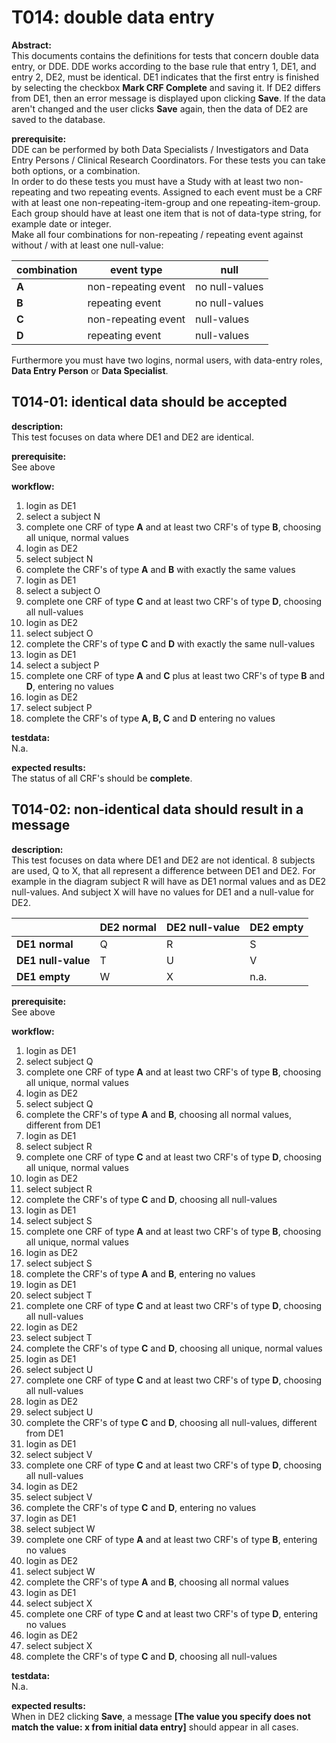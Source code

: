 # T014: double data entry
**Abstract:**  
This documents contains the definitions for tests that concern double data entry, or DDE. DDE works according to the base rule that entry 1, DE1, and entry 2, DE2, must be identical. DE1 indicates that the first entry is finished by selecting the checkbox **Mark CRF Complete** and saving it. If DE2 differs from DE1, then an error message is displayed upon clicking **Save**. If the data aren't changed and the user clicks **Save** again, then the data of DE2 are saved to the database.

**prerequisite:**  
DDE can be performed by both Data Specialists / Investigators and Data Entry Persons / Clinical Research Coordinators. For these tests you can take both options, or a combination.    
In order to do these tests you must have a Study with at least two non-repeating and two repeating events. Assigned to each event must be a CRF with at least one non-repeating-item-group and one repeating-item-group. Each group should have at least one item that is not of data-type string, for example date or integer.  
Make all four combinations for non-repeating / repeating event against without / with at least one null-value:

| combination | event type | null |
| -- | -- | -- |
| **A** | non-repeating event | no null-values |
| **B** | repeating event | no null-values |
| **C** | non-repeating event | null-values |
| **D** | repeating event | null-values |

Furthermore you must have two logins, normal users, with data-entry roles, **Data Entry Person** or **Data Specialist**.

## T014-01: identical data should be accepted
**description:**  
This test focuses on data where DE1 and DE2 are identical. 

**prerequisite:**  
See above

**workflow:**  
1. login as DE1
1. select a subject N
1. complete one CRF of type **A** and at least two CRF's of type **B**, choosing all unique, normal values
1. login as DE2
1. select subject N
1. complete the CRF's of type **A** and **B** with exactly the same values
1. login as DE1
1. select a subject O
1. complete one CRF of type **C** and at least two CRF's of type **D**, choosing all null-values
1. login as DE2
1. select subject O
1. complete the CRF's of type **C** and **D** with exactly the same null-values
1. login as DE1
1. select a subject P
1. complete one CRF of type **A** and **C** plus at least two CRF's of type **B** and **D**, entering no values
1. login as DE2
1. select subject P
1. complete the CRF's of type **A, B, C** and **D** entering no values

**testdata:**  
N.a.

**expected results:**  
The status of all CRF's should be **complete**. 


## T014-02: non-identical data should result in a message
**description:**  
This test focuses on data where DE1 and DE2 are not identical. 8 subjects are used, Q to X, that all represent a difference between DE1 and DE2. For example in the diagram subject R will have as DE1 normal values and as DE2 null-values. And subject X will have no values for DE1 and a null-value for DE2.

|   | **DE2 normal** | **DE2 null-value** | **DE2 empty** |
| -- | -- | -- |-- |
| **DE1 normal**       | Q | R | S |
| **DE1 null-value**   | T | U | V |
| **DE1 empty**        | W | X | n.a. |

**prerequisite:**  
See above

**workflow:**  
1. login as DE1
1. select subject Q
1. complete one CRF of type **A** and at least two CRF's of type **B**, choosing all unique, normal values
1. login as DE2
1. select subject Q
1. complete the CRF's of type **A** and **B**, choosing all normal values, different from DE1
1. login as DE1
1. select subject R
1. complete one CRF of type **C** and at least two CRF's of type **D**, choosing all unique, normal values
1. login as DE2
1. select subject R
1. complete the CRF's of type **C** and **D**, choosing all null-values
1. login as DE1
1. select subject S
1. complete one CRF of type **A** and at least two CRF's of type **B**, choosing all unique, normal values
1. login as DE2
1. select subject S
1. complete the CRF's of type **A** and **B**, entering no values
1. login as DE1
1. select subject T
1. complete one CRF of type **C** and at least two CRF's of type **D**, choosing all null-values
1. login as DE2
1. select subject T
1. complete the CRF's of type **C** and **D**, choosing all unique, normal values
1. login as DE1
1. select subject U
1. complete one CRF of type **C** and at least two CRF's of type **D**, choosing all null-values
1. login as DE2
1. select subject U
1. complete the CRF's of type **C** and **D**, choosing all null-values, different from DE1
1. login as DE1
1. select subject V
1. complete one CRF of type **C** and at least two CRF's of type **D**, choosing all null-values
1. login as DE2
1. select subject V
1. complete the CRF's of type **C** and **D**, entering no values
1. login as DE1
1. select subject W
1. complete one CRF of type **A** and at least two CRF's of type **B**, entering no values
1. login as DE2
1. select subject W
1. complete the CRF's of type **A** and **B**, choosing all normal values
1. login as DE1
1. select subject X
1. complete one CRF of type **C** and at least two CRF's of type **D**, entering no values
1. login as DE2
1. select subject X
1. complete the CRF's of type **C** and **D**, choosing all null-values

**testdata:**  
N.a.

**expected results:**  
When in DE2 clicking **Save**, a message  **[The value you specify does not match the value: x from initial data entry]** should appear in all cases.